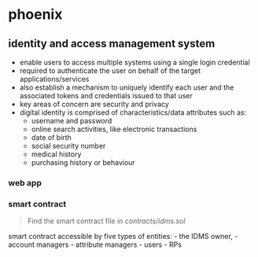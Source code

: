 # phoenix

## identity and access management system
- enable users to access multiple systems using a single login credential
- required to authenticate the user on behalf of the target applications/services
- also establish a mechanism to uniquely identify each user and the associated tokens and credentials issued to that user
- key areas of concern are security and privacy
- digital identity is comprised of characteristics/data attributes such as: 
    - username and password
    - online search activities, like electronic transactions
    - date of birth
    - social security number
    - medical history
    - purchasing history or behaviour


### web app

### smart contract
> Find the smart contract file in _contracts/idms.sol_

smart contract accessible by five types of entities: 
        - the IDMS owner, 
        - account managers 
        - attribute managers
        - users 
        - RPs